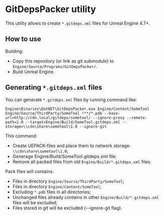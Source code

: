 ﻿# GitDepsPacker utility

This utility allows to create ```*.gitdeps.xml``` files for Unreal Engine 4.7+.

## How to use

Building:

 * Copy this repository (or link as git submodule) to ```Engine/Source/Programs/GitDepsPacker/```.
 * Build Unreal Engine.

## Generating ```*.gitdeps.xml``` files

You can generate ```*.gitdeps.xml``` files by running command like:

```
Engine\Binaries\DotNET\GitDepsPacker.exe Engine/Content/SomeTool Engine/Source/ThirdParty/SomeTool !**/*.pdb --base-url=http://cdn.local/gitdeps/sometool/ --ignore-proxy --remote-path=1.0 --target=Engine/Build/SomeTool.gitdeps.xml --storage=\\cdn\share\sometool\1.0 --ignore-git
```

This command:

 * Create UEPACK-files and place them to network storage: ```\\cdn\share\sometool\1.0```;
 * Generage Engine/Build/SomeTool.gitdeps.xml file;
 * Remove all packed files from old ```Engine/Build/*.gitdeps.xml``` files.

Pack files will contains:

 * Files in directory ```Engine/Source/ThirdParty/SomeTool```;
 * Files in directory ```Engine/Content/SomeTool```;
 * Excluding ```*.pdb``` files in all directories;
 * Unchanged files already contains in other ```Engine/Build/*.gitdeps.xml``` files will be excluded;
 * Files stored in git will be excluded (--ignore-git flag).
